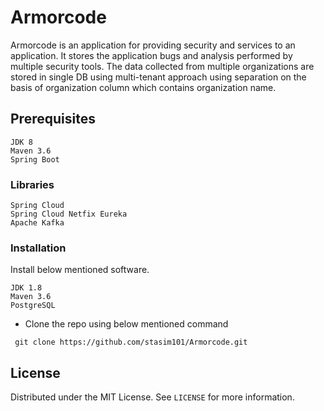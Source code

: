 # Armorcode
Armorcode is an application for providing security and services to an application. It stores the application bugs and analysis performed by multiple security tools.
The data collected from multiple organizations are stored in single DB using multi-tenant approach using separation on the basis of organization column which contains organization name.

## Prerequisites
```
JDK 8
Maven 3.6
Spring Boot
```
### Libraries
```
Spring Cloud
Spring Cloud Netfix Eureka
Apache Kafka
```
### Installation
Install below mentioned software.
```
JDK 1.8
Maven 3.6
PostgreSQL
```
 - Clone the repo using below mentioned command
```
 git clone https://github.com/stasim101/Armorcode.git
```

## License
Distributed under the MIT License. See `LICENSE` for more information.
